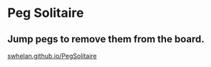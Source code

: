 # Peg Solitaire

## Jump pegs to remove them from the board.

[swhelan.github.io/PegSolitaire](swhelan.github.io/PegSolitaire)